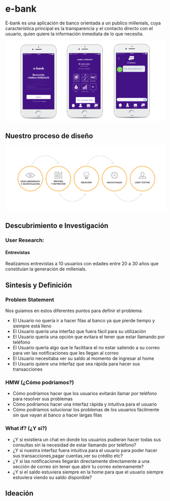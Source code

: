 # e-bank

E-bank es una aplicación de banco orientada a un publico millenials, cuya característica principal es la transparencia y el contacto directo con el usuario, quien quiere la información inmediata de lo que necesita.


![e-bank](img/e-bank.png)

## Nuestro proceso de diseño

![e-bank](img/proceso.png)

## Descubrimiento e Investigación

### User Research:
#### Entrevistas
Realizamos entrevistas a 10 usuarios con edades entre 20 a 30 años que constituían la generación de millenials.

## Sintesis y Definición
### Problem Statement
Nos guiamos en estos diferentes puntos para definir el problema:

* El Usuario no quería ir a hacer filas al banco ya que pierde tiempo y siempre está lleno
* El Usuario quería una interfaz que fuera fácil para su utilización
* El Usuario quería una opción que evitara el tener que estar llamando por teléfono
* El Usuario quería algo que le facilitara el no estar saliendo a su correo para ver las
  notificaciones que les llegan al correo 
* El Usuario necesitaba ver su saldo al momento de ingresar al home 
* El Usuario quiere una interfaz que sea rápida para hacer sus transacciones 

### HMW (¿Cómo podríamos?)

* Cómo podríamos hacer que los usuarios evitarán llamar por teléfono para resolver sus 
  problemas
* Cómo podríamos hacer una interfaz rápida y intuitiva para el usuario
* Cómo podríamos solucionar los problemas de los usuarios fácilmente sin que vayan al 
  banco a hacer largas filas

### What if? (¿Y si?)

* ¿Y si existiera un chat en donde los usuarios pudieran hacer todas sus consultas sin la 
  necesidad de estar llamando por teléfono? 
* ¿Y si nuestra interfaz fuera intuitiva para el usuario para poder hacer sus 
  transacciones,pagar cuentas,ver su crédito etc?
* ¿Y si las notificaciones llegarán directamente directamente a una sección de correo sin 
  tener que abrir tu correo externamente? 
* ¿Y si el saldo estuviera siempre en la home para que el usuario siempre estuviera 
  viendo su saldo disponible? 

## Ideación


